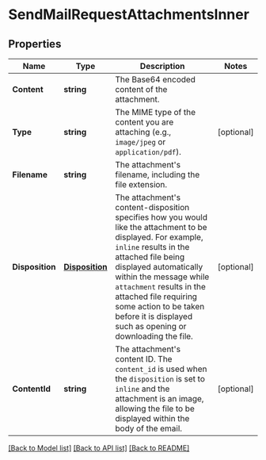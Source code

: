 # SendMailRequestAttachmentsInner

## Properties

Name | Type | Description | Notes
------------ | ------------- | ------------- | -------------
**Content** | **string** | The Base64 encoded content of the attachment. |
**Type** | **string** | The MIME type of the content you are attaching (e.g., `image/jpeg` or `application/pdf`). |[optional] 
**Filename** | **string** | The attachment's filename, including the file extension. |
**Disposition** | [**Disposition**](Disposition.md) | The attachment's content-disposition specifies how you would like the attachment to be displayed. For example, `inline` results in the attached file being displayed automatically within the message while `attachment` results in the attached file requiring some action to be taken before it is displayed such as opening or downloading the file. |[optional] 
**ContentId** | **string** | The attachment's content ID. The `content_id` is used when the `disposition` is set to `inline` and the attachment is an image, allowing the file to be displayed within the body of the email. |[optional] 

[[Back to Model list]](../README.md#documentation-for-models) [[Back to API list]](../README.md#documentation-for-api-endpoints) [[Back to README]](../README.md)



